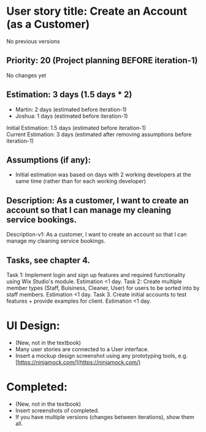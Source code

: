 # User story title: Create an Account (as a Customer)
No previous versions

## Priority: 20 (Project planning BEFORE iteration-1)
No changes yet

## Estimation: 3 days (1.5 days * 2)
* Martin: 2 days (estimated before iteration-1)
* Joshua: 1 days (estimated before iteration-1)

Initial Estimation: 1.5 days (estimated before iteration-1)  
Current Estimation: 3 days (estimated after removing assumptions before iteration-1)

## Assumptions (if any):
* Initial estimation was based on days with 2 working developers at the same time (rather than for each working developer)

## Description: As a customer, I want to create an account so that I can manage my cleaning service bookings.
Description-v1: As a customer, I want to create an account so that I can manage my cleaning service bookings.

## Tasks, see chapter 4.
Task 1: Implement login and sign up features and required functionality using Wix Studio's module. Estimation <1 day.
Task 2: Create multiple member types (Staff, Buisiness, Cleaner, User) for users to be sorted into by staff members. Estimation <1 day.
Task 3. Create initial accounts to test features + provide examples for client. Estimation <1 day.

# UI Design:
* (New, not in the textbook) 
* Many user stories are connected to a User interface.
* Insert a mockup design screenshot using any prototyping tools, e.g. [https://ninjamock.com/](https://ninjamock.com/)

# Completed:
* (New, not in the textbook) 
* Insert screenshots of completed. 
* If you have multiple versions (changes between iterations), show them all.

